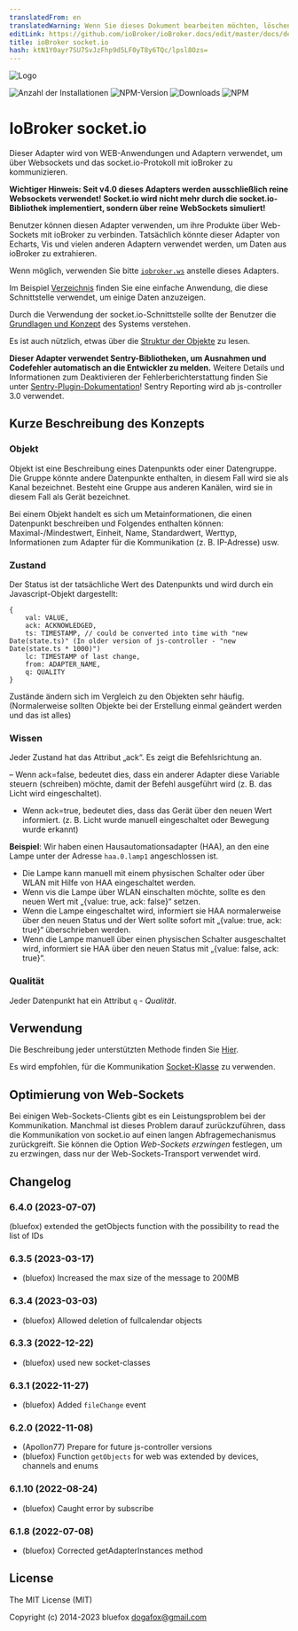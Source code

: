 ```yaml
---
translatedFrom: en
translatedWarning: Wenn Sie dieses Dokument bearbeiten möchten, löschen Sie bitte das Feld "translationsFrom". Andernfalls wird dieses Dokument automatisch erneut übersetzt
editLink: https://github.com/ioBroker/ioBroker.docs/edit/master/docs/de/adapterref/iobroker.socketio/README.md
title: ioBroker socket.io
hash: ktN1Y0ayr7SU7SvJzFhp9d5LF0yT8y6TQc/lpsl8Ozs=
---
```

![Logo](../../../en/adapterref/iobroker.socketio/admin/socketio.png)

![Anzahl der Installationen](http://iobroker.live/badges/socketio-stable.svg)
![NPM-Version](http://img.shields.io/npm/v/iobroker.socketio.svg)
![Downloads](https://img.shields.io/npm/dm/iobroker.socketio.svg)
![NPM](https://nodei.co/npm/iobroker.socketio.png?downloads=true)

# IoBroker socket.io
Dieser Adapter wird von WEB-Anwendungen und Adaptern verwendet, um über Websockets und das socket.io-Protokoll mit ioBroker zu kommunizieren.

**Wichtiger Hinweis: Seit v4.0 dieses Adapters werden ausschließlich reine Websockets verwendet! Socket.io wird nicht mehr durch die socket.io-Bibliothek implementiert, sondern über reine WebSockets simuliert!**

Benutzer können diesen Adapter verwenden, um ihre Produkte über Web-Sockets mit ioBroker zu verbinden.
Tatsächlich könnte dieser Adapter von Echarts, Vis und vielen anderen Adaptern verwendet werden, um Daten aus ioBroker zu extrahieren.

Wenn möglich, verwenden Sie bitte [`iobroker.ws`](https://github.com/ioBroker/ioBroker.ws) anstelle dieses Adapters.

Im Beispiel [Verzeichnis](https://github.com/ioBroker/ioBroker.socketio/tree/master/example) finden Sie eine einfache Anwendung, die diese Schnittstelle verwendet, um einige Daten anzuzeigen.

Durch die Verwendung der socket.io-Schnittstelle sollte der Benutzer die [Grundlagen und Konzept](https://github.com/ioBroker/ioBroker) des Systems verstehen.

Es ist auch nützlich, etwas über die [Struktur der Objekte](https://github.com/ioBroker/ioBroker/blob/master/doc/SCHEMA.md) zu lesen.

**Dieser Adapter verwendet Sentry-Bibliotheken, um Ausnahmen und Codefehler automatisch an die Entwickler zu melden.** Weitere Details und Informationen zum Deaktivieren der Fehlerberichterstattung finden Sie unter [Sentry-Plugin-Dokumentation](https://github.com/ioBroker/plugin-sentry#plugin-sentry)! Sentry Reporting wird ab js-controller 3.0 verwendet.

## Kurze Beschreibung des Konzepts
### Objekt
Objekt ist eine Beschreibung eines Datenpunkts oder einer Datengruppe. Die Gruppe könnte andere Datenpunkte enthalten, in diesem Fall wird sie als Kanal bezeichnet.
Besteht eine Gruppe aus anderen Kanälen, wird sie in diesem Fall als Gerät bezeichnet.

Bei einem Objekt handelt es sich um Metainformationen, die einen Datenpunkt beschreiben und Folgendes enthalten können: Maximal-/Mindestwert, Einheit, Name, Standardwert, Werttyp, Informationen zum Adapter für die Kommunikation (z. B. IP-Adresse) usw.

### Zustand
Der Status ist der tatsächliche Wert des Datenpunkts und wird durch ein Javascript-Objekt dargestellt:

```
{
    val: VALUE,
    ack: ACKNOWLEDGED,
    ts: TIMESTAMP, // could be converted into time with "new Date(state.ts)" (In older version of js-controller - "new Date(state.ts * 1000)")
    lc: TIMESTAMP of last change,
    from: ADAPTER_NAME,
    q: QUALITY
}
```

Zustände ändern sich im Vergleich zu den Objekten sehr häufig. (Normalerweise sollten Objekte bei der Erstellung einmal geändert werden und das ist alles)

### Wissen
Jeder Zustand hat das Attribut „ack“. Es zeigt die Befehlsrichtung an.

– Wenn ack=false, bedeutet dies, dass ein anderer Adapter diese Variable steuern (schreiben) möchte, damit der Befehl ausgeführt wird (z. B. das Licht wird eingeschaltet).
- Wenn ack=true, bedeutet dies, dass das Gerät über den neuen Wert informiert. (z. B. Licht wurde manuell eingeschaltet oder Bewegung wurde erkannt)

**Beispiel**: Wir haben einen Hausautomationsadapter (HAA), an den eine Lampe unter der Adresse `haa.0.lamp1` angeschlossen ist.

- Die Lampe kann manuell mit einem physischen Schalter oder über WLAN mit Hilfe von HAA eingeschaltet werden.
- Wenn vis die Lampe über WLAN einschalten möchte, sollte es den neuen Wert mit „{value: true, ack: false}“ setzen.
- Wenn die Lampe eingeschaltet wird, informiert sie HAA normalerweise über den neuen Status und der Wert sollte sofort mit „{value: true, ack: true}“ überschrieben werden.
- Wenn die Lampe manuell über einen physischen Schalter ausgeschaltet wird, informiert sie HAA über den neuen Status mit „{value: false, ack: true}“.

### Qualität
Jeder Datenpunkt hat ein Attribut `q` - *Qualität*.

## Verwendung
Die Beschreibung jeder unterstützten Methode finden Sie [Hier](https://github.com/ioBroker/ioBroker.socket-classes#web-methods).

Es wird empfohlen, für die Kommunikation [Socket-Klasse](https://github.com/ioBroker/socket-client) zu verwenden.

## Optimierung von Web-Sockets
Bei einigen Web-Sockets-Clients gibt es ein Leistungsproblem bei der Kommunikation.
Manchmal ist dieses Problem darauf zurückzuführen, dass die Kommunikation von socket.io auf einen langen Abfragemechanismus zurückgreift.
Sie können die Option *Web-Sockets erzwingen* festlegen, um zu erzwingen, dass nur der Web-Sockets-Transport verwendet wird.

<!-- Platzhalter für die nächste Version (am Anfang der Zeile):

### **ARBEIT IN ARBEIT** -->

## Changelog
### 6.4.0 (2023-07-07)
(bluefox) extended the getObjects function with the possibility to read the list of IDs

### 6.3.5 (2023-03-17)
* (bluefox) Increased the max size of the message to 200MB

### 6.3.4 (2023-03-03)
* (bluefox) Allowed deletion of fullcalendar objects

### 6.3.3 (2022-12-22)
* (bluefox) used new socket-classes

### 6.3.1 (2022-11-27)
* (bluefox) Added `fileChange` event

### 6.2.0 (2022-11-08)
* (Apollon77) Prepare for future js-controller versions
* (bluefox) Function `getObjects` for web was extended by devices, channels and enums

### 6.1.10 (2022-08-24)
* (bluefox) Caught error by subscribe

### 6.1.8 (2022-07-08)
* (bluefox) Corrected getAdapterInstances method

## License

The MIT License (MIT)

Copyright (c) 2014-2023 bluefox <dogafox@gmail.com>